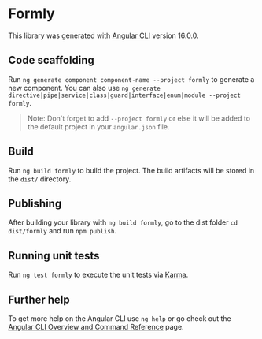# Formly

This library was generated with [Angular CLI](https://github.com/angular/angular-cli) version 16.0.0.

## Code scaffolding

Run `ng generate component component-name --project formly` to generate a new component. You can also use `ng generate directive|pipe|service|class|guard|interface|enum|module --project formly`.
> Note: Don't forget to add `--project formly` or else it will be added to the default project in your `angular.json` file. 

## Build

Run `ng build formly` to build the project. The build artifacts will be stored in the `dist/` directory.

## Publishing

After building your library with `ng build formly`, go to the dist folder `cd dist/formly` and run `npm publish`.

## Running unit tests

Run `ng test formly` to execute the unit tests via [Karma](https://karma-runner.github.io).

## Further help

To get more help on the Angular CLI use `ng help` or go check out the [Angular CLI Overview and Command Reference](https://angular.io/cli) page.
